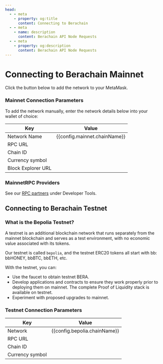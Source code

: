 ```yaml
---
head:
  - - meta
    - property: og:title
      content: Connecting to Berachain
  - - meta
    - name: description
      content: Berachain API Node Requests
  - - meta
    - property: og:description
      content: Berachain API Node Requests
---
```


<script setup>
  import config from '@berachain/config/constants.json';
  import AddNetwork from '@berachain/ui/AddNetwork';
  import CopyToClipboard from '@berachain/ui/CopyToClipboard';
</script>

# Connecting to Berachain Mainnet

Click the button below to add the network to your MetaMask.

<ClientOnly>
  <AddNetwork
    :chainId="config.mainnet.chainId"
    :chainName="config.mainnet.chainName"
    :nativeCurrencyName="config.mainnet.currencyName"
    :nativeCurrencySymbol="config.mainnet.currencySymbol"
    :nativeCurrencyDecimals="config.mainnet.decimals"
    :rpcUrl="config.mainnet.rpcUrl"
    :blockExplorerUrl="config.mainnet.dapps.berascan.url"
  />
</ClientOnly>

### Mainnet Connection Parameters

To add the network manually, enter the network details below into your wallet of choice:

| Key                | Value                                                                                  |
| ------------------ | -------------------------------------------------------------------------------------- |
| Network Name       | {{config.mainnet.chainName}}                                                           |
| RPC URL            | <ClientOnly><CopyToClipboard :text="config.mainnet.rpcUrl" /></ClientOnly>             |
| Chain ID           | <ClientOnly><CopyToClipboard :text="config.mainnet.chainId" /></ClientOnly>            |
| Currency symbol    | <ClientOnly><CopyToClipboard :text="config.mainnet.currencySymbol" /></ClientOnly>     |
| Block Explorer URL | <ClientOnly><CopyToClipboard :text="config.mainnet.dapps.berascan.url" /></ClientOnly> |

### MainnetRPC Providers

See our [RPC partners](/developers/developer-tools#rpc-providers) under Developer Tools.

## Connecting to Berachain Testnet

<ClientOnly>
  <AddNetwork
    :chainId="config.bepolia.chainId"
    :chainName="config.bepolia.chainName"
    :nativeCurrencyName="config.bepolia.currencyName"
    :nativeCurrencySymbol="config.bepolia.currencySymbol"
    :nativeCurrencyDecimals="config.bepolia.decimals"
    :rpcUrl="config.bepolia.rpcUrl"
    :blockExplorerUrl="config.testnet.dapps.berascan.url"
    :testnet="true"
  />
</ClientOnly>

### What is the Bepolia Testnet?

A testnet is an additional blockchain network that runs separately from the mainnet blockchain and serves as a test environment, with no economic value associated with its tokens.

Our testnet is called `bepolia`, and the testnet ERC20 tokens all start with bb: bbHONEY, bbBTC, bbETH, etc.

With the testnet, you can:
* Use the faucet to obtain testnet BERA.
* Develop applications and contracts to ensure they work properly prior to deploying them on mainnet. The complete Proof of Liquidity stack is available on testnet.
* Experiment with proposed upgrades to mainnet.

### Testnet Connection Parameters

| Key                | Value                                                                                  |
| ------------------ | -------------------------------------------------------------------------------------- |
| Network            | {{config.bepolia.chainName}}                                                           |
| RPC URL            | <ClientOnly><CopyToClipboard :text="config.bepolia.rpcUrl" /></ClientOnly>             |
| Chain ID           | <ClientOnly><CopyToClipboard :text="config.bepolia.chainId" /></ClientOnly>            |
| Currency symbol    | <ClientOnly><CopyToClipboard :text="config.bepolia.currencySymbol" /></ClientOnly>     |


<template v-if="Object.keys(config.bepolia.dapps).length > 0">

### Dapps

<table>
  <thead><tr><th>Name</th><th>URL</th></tr></thead>
  <tbody>
    <template v-for="(dapp, key) in config.bepolia.dapps">
      <tr>
        <td><a :href="dapp.url" target="_blank">{{ dapp.name }}</a></td>
        <td>{{ dapp.url }}<ClientOnly><CopyToClipboard :text="dapp.url" /></ClientOnly></td>
      </tr>
    </template>
  </tbody>
</table>

</template>
